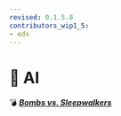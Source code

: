 ```yaml
---
revised: 0.1.5.8
contributors_wip1_5:
- edx
---
```


# 📄 AI

💣 ***[Bombs vs. Sleepwalkers](/README.md)***
